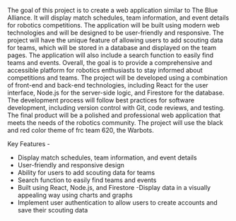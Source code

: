The goal of this project is to create a web application similar to The Blue Alliance. It will display match schedules, team information, and event details for robotics competitions. The application will be built using modern web technologies and will be designed to be user-friendly and responsive. The project will have the unique feature of allowing users to add scouting data for teams, which will be stored in a database and displayed on the team pages. The application will also include a search function to easily find teams and events. Overall, the goal is to provide a comprehensive and accessible platform for robotics enthusiasts to stay informed about competitions and teams. The project will be developed using a combination of front-end and back-end technologies, including React for the user interface, Node.js for the server-side logic, and Firestore for the database. The development process will follow best practices for software development, including version control with Git, code reviews, and testing. The final product will be a polished and professional web application that meets the needs of the robotics community. The project will use the black and red color theme of frc team 620, the Warbots. 

Key Features -
- Display match schedules, team information, and event details
- User-friendly and responsive design
- Ability for users to add scouting data for teams
- Search function to easily find teams and events
- Built using React, Node.js, and Firestore
-Display data in a visually appealing way using charts and graphs
- Implement user authentication to allow users to create accounts and save their scouting data